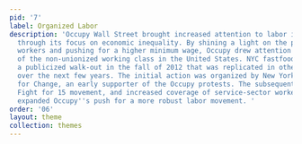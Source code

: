 ```yaml
---
pid: '7'
label: Organized Labor
description: 'Occupy Wall Street brought increased attention to labor issues in 2011-2012
  through its focus on economic inequality. By shining a light on the plight of low-wage
  workers and pushing for a higher minimum wage, Occupy drew attention to the concerns
  of the non-unionized working class in the United States. NYC fastfood workers staged
  a publicized walk-out in the fall of 2012 that was replicated in other communities
  over the next few years. The initial action was organized by New York Communities
  for Change, an early supporter of the Occupy protests. The subsequent rise of the
  Fight for 15 movement, and increased coverage of service-sector workers, further
  expanded Occupy''s push for a more robust labor movement. '
order: '06'
layout: theme
collection: themes
---
```

